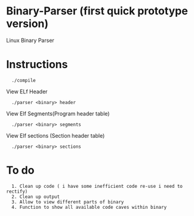 # Binary-Parser (first quick prototype version)
Linux Binary Parser



# Instructions
      ./compile
     
 View ELf Header
      
      ./parser <binary> header
     
 View Elf Segments(Program header table)
  
      ./parser <binary> segments
      
 View Elf sections (Section header table)
  
      ./parser <binary> sections

# To do
      1. Clean up code ( i have some inefficient code re-use i need to rectify)
      2. Clean up output
      3. Allow to view different parts of binary
      4. Function to show all available code caves within binary
